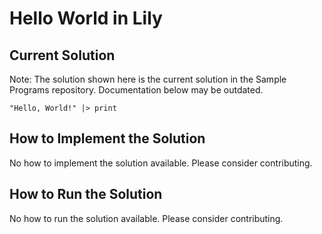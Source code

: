 # Hello World in Lily

## Current Solution

Note: The solution shown here is the current solution in the Sample Programs repository. Documentation below may be outdated.

```Lily
"Hello, World!" |> print

```

## How to Implement the Solution

No how to implement the solution available. Please consider contributing.

## How to Run the Solution

No how to run the solution available. Please consider contributing.